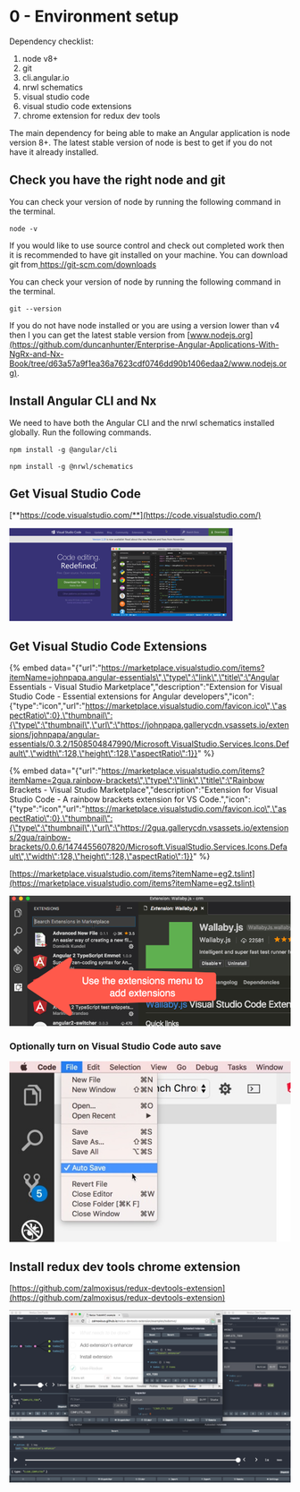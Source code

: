 # 0 - Environment setup

Dependency checklist:

1. node v8+
2. git
3. cli.angular.io
4. nrwl schematics
5. visual studio code
6. visual studio code extensions
7. chrome extension for redux dev tools

The main dependency for being able to make an Angular application is node version 8+. The latest stable version of node is best to get if you do not have it already installed.

## Check you have the right node and git

You can check your version of node by running the following command in the terminal.

```text
node -v
```

If you would like to use source control and check out completed work then it is recommended to have git installed on your machine. You can download git from[ https://git-scm.com/downloads ](https://git-scm.com/downloads%20)

You can check your version of node by running the following command in the terminal.

```text
git --version
```

If you do not have node installed or you are using a version lower than v4 then I you can get the latest stable version from [www.nodejs.org](https://github.com/duncanhunter/Enterprise-Angular-Applications-With-NgRx-and-Nx-Book/tree/d63a57a9f1ea36a7623cdf0746dd90b1406edaa2/www.nodejs.org).

## Install Angular CLI and Nx

We need to have both the Angular CLI and the nrwl schematics installed globally. Run the following commands.

```text
npm install -g @angular/cli
```

```text
npm install -g @nrwl/schematics
```

## **Get Visual Studio Code**  

[**https://code.visualstudio.com/**](https://code.visualstudio.com/)

![](../.gitbook/assets/vscode.png)

## Get **Visual Studio Code**  Extensions

{% embed data="{\"url\":\"https://marketplace.visualstudio.com/items?itemName=johnpapa.angular-essentials\",\"type\":\"link\",\"title\":\"Angular Essentials - Visual Studio Marketplace\",\"description\":\"Extension for Visual Studio Code - Essential extensions for Angular developers\",\"icon\":{\"type\":\"icon\",\"url\":\"https://marketplace.visualstudio.com/favicon.ico\",\"aspectRatio\":0},\"thumbnail\":{\"type\":\"thumbnail\",\"url\":\"https://johnpapa.gallerycdn.vsassets.io/extensions/johnpapa/angular-essentials/0.3.2/1508504847990/Microsoft.VisualStudio.Services.Icons.Default\",\"width\":128,\"height\":128,\"aspectRatio\":1}}" %}

{% embed data="{\"url\":\"https://marketplace.visualstudio.com/items?itemName=2gua.rainbow-brackets\",\"type\":\"link\",\"title\":\"Rainbow Brackets - Visual Studio Marketplace\",\"description\":\"Extension for Visual Studio Code - A rainbow brackets extension for VS Code.\",\"icon\":{\"type\":\"icon\",\"url\":\"https://marketplace.visualstudio.com/favicon.ico\",\"aspectRatio\":0},\"thumbnail\":{\"type\":\"thumbnail\",\"url\":\"https://2gua.gallerycdn.vsassets.io/extensions/2gua/rainbow-brackets/0.0.6/1474455607820/Microsoft.VisualStudio.Services.Icons.Default\",\"width\":128,\"height\":128,\"aspectRatio\":1}}" %}

[https://marketplace.visualstudio.com/items?itemName=eg2.tslint](https://marketplace.visualstudio.com/items?itemName=eg2.tslint)

![](../.gitbook/assets/2016-11-09_17-02-23.png)

### Optionally turn on **Visual Studio Code  auto save**

![](../.gitbook/assets/2017-07-25_21-00-24.jpg)

## Install redux dev tools chrome extension

[https://github.com/zalmoxisus/redux-devtools-extension](https://github.com/zalmoxisus/redux-devtools-extension)

![](../.gitbook/assets/redux-dev-tools.png)

